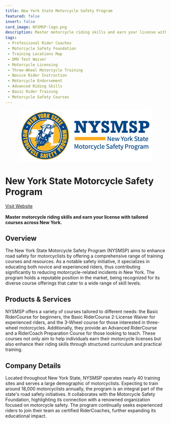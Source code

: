 ```yaml
---
title: New York State Motorcycle Safety Program
featured: false
invert: false
card_image: NYSMSP-logo.png
description: Master motorcycle riding skills and earn your license with tailored courses across New York.
tags: 
 - Professional Rider Coaches
 - Motorcycle Safety Foundation
 - Training Locations Map
 - DMV Test Waiver
 - Motorcycle Licensing
 - Three-Wheel Motorcycle Training
 - Novice Rider Instruction
 - Motorcycle Endorsement
 - Advanced Riding Skills
 - Basic Rider Training
 - Motorcycle Safety Courses
---
```


<div align="center">
<a href="https://nysmsp.org/">
<img src="NYSMSP-logo.png" alt="Logo" style="min-width: 200px; max-width: 600px; height: auto;" >
</a>
</div>

# New York State Motorcycle Safety Program
<a href="https://nysmsp.org/">Visit Website</a>
<br>
<br>
**Master motorcycle riding skills and earn your license with tailored courses across New York.**

## Overview
The New York State Motorcycle Safety Program (NYSMSP) aims to enhance road safety for motorcyclists by offering a comprehensive range of training courses and resources. As a notable safety initiative, it specializes in educating both novice and experienced riders, thus contributing significantly to reducing motorcycle-related incidents in New York. The program holds a reputable position in the market, being recognized for its diverse course offerings that cater to a wide range of skill levels.
## Products & Services 
NYSMSP offers a variety of courses tailored to different needs: the Basic RiderCourse for beginners, the Basic RiderCourse 2-License Waiver for experienced riders, and the 3-Wheel course for those interested in three-wheel motorcycles. Additionally, they provide an Advanced RiderCourse and a RiderCoach Preparation Course for those looking to teach. These courses not only aim to help individuals earn their motorcycle licenses but also enhance their riding skills through structured curriculum and practical training.
## Company Details 
Located throughout New York State, NYSMSP operates nearly 40 training sites and serves a large demographic of motorcyclists. Expecting to train around 18,000 motorcyclists annually, the program is an integral part of the state's road safety initiatives. It collaborates with the Motorcycle Safety Foundation, highlighting its connection with a renowned organization focused on motorcycle safety. The program continually seeks experienced riders to join their team as certified RiderCoaches, further expanding its educational impact.

